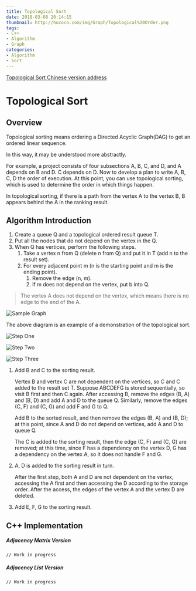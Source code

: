 ```yaml
---
title: Topological Sort
date: 2018-03-08 20:14:15
thumbnail: http://hucoco.com/img/Graph/Topological%20Order.png
tags: 
- C++
- Algorithm
- Graph
categories:
- Algorithm
- Sort
---
```


[Topological Sort Chinese version address](http://hucoco.coding.me/2016/11/24/Graph/TopologicalOrder/)

# Topological Sort

## Overview

Topological sorting means ordering a Directed Acyclic Graph(DAG) to get an ordered linear sequence.

In this way, it may be understood more abstractly.

For example, a project consists of four subsections A, B, C, and D, and A depends on B and D. C depends on D. Now to develop a plan to write A, B, C, D the order of execution. At this point, you can use topological sorting, which is used to determine the order in which things happen.

In topological sorting, if there is a path from the vertex A to the vertex B, B appears behind the A in the ranking result.

## Algorithm Introduction

1. Create a queue Q and a topological ordered result queue T.
2. Put all the nodes that do not depend on the vertex in the Q.
3. When Q has vertices, perform the following steps.
	1. Take a vertex n from Q (delete n from Q) and put it in T (add n to the result set).
	2. For every adjacent point m (n is the starting point and m is the ending point).
		1. Remove the edge (n, m).
		2. If m does not depend on the vertex, put b into Q.

> The vertex A does not depend on the vertex, which means there is no edge to the end of the A.

<!--more-->

![Sample Graph](http://hucoco.com/img/Graph/Topological%20Order.png)

The above diagram is an example of a demonstration of the topological sort.

![Step One](http://hucoco.com/img/Graph/Topological%20Order%201.png)

![Step Two](http://hucoco.com/img/Graph/Topological%20Order%202.png)

![Step Three](http://hucoco.com/img/Graph/Topological%20Order%203.png)

1. Add B and C to the sorting result.

	Vertex B and vertex C are not dependent on the vertices, so C and C added to the result set T. Suppose ABCDEFG is stored sequentially, so visit B first and then C again. After accessing B, remove the edges (B, A) and (B, D) and add A and D to the queue Q. Similarly, remove the edges (C, F) and (C, G) and add F and G to Q.

	Add B to the sorted result, and then remove the edges (B, A) and (B, D); at this point, since A and D do not depend on vertices, add A and D to queue Q.

	The C is added to the sorting result, then the edge (C, F) and (C, G) are removed; at this time, since F has a dependency on the vertex D, G has a dependency on the vertex A, so it does not handle F and G.

2. A, D is added to the sorting result in turn.

	After the first step, both A and D are not dependent on the vertex, accessing the A first and then accessing the D according to the storage order. After the access, the edges of the vertex A and the vertex D are deleted.

3. Add E, F, G to the sorting result.


## C++ Implementation

##### Adjacency Matrix Version

```
// Work in progress 
```

##### Adjacency List Version

```
// Work in progress 
```




